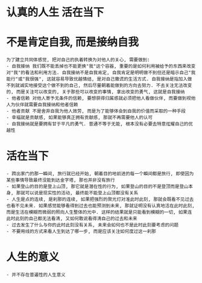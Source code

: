 # 认真的人生 活在当下

# 不是肯定自我, 而是接纳自我
    为了建立共同体感觉, 把对自己的执着转换为对他人的关心, 需要做到:
    - 自我接纳 我们既不能丢掉也不能更换"我"这个容器, 重要的是如何利用被给予的东西来改变对"我"的看法和利用方法. 自我接纳不是自我肯定, 自我肯定是明明做不到但还是暗示自己"我能行"或"我很强", 这就容易导致优越情结, 是对自己撒谎的生活方式. 自我接纳是指加入做不到就诚实地接受这个做不到的自己, 然后尽量朝着能做到的方向去努力. 不去关注无法改变的, 而是关注可以改变的, 关于那些可以改变的事情, 拿出改变的勇气, 这就是自我接纳
    - 他者信赖 对他人寄予无条件的信赖, 要想获得归属感就必须把他人看做伙伴, 而要做到视他人为伙伴就需要自我接纳和他者信赖
    - 他者贡献 不是舍弃自我为他人效劳, 而是为了能够体会到自我的价值而采取的一种手段
    - 幸福就是贡献感, 如果能够真正拥有贡献感, 那就不再需要他人的认可
    - 自我接纳就是要拥有甘于平凡的勇气. 普通不等于无能, 根本没有必要去特意炫耀自己的优越性

# 活在当下
    - 跨出家门的那一瞬间, 旅行就已经开始, 朝着目的地前进的每一个瞬间都是旅行, 即使因为某些事情导致最终没能到达金字塔, 那也并非没有旅行
    - 如果登山的目的是登上山顶, 那它就是潜在性的行为, 如果登山的目的不是登顶而是登山本身, 那就可以说是现实性的活动, 最终能不能登上山顶都没有关系
    - 人生是点的连续, 是刹那的连续, 如果把强烈的聚光灯对准此时此刻, 那就会既看不见过去也看不见未来. 如果感觉能够看得到过去也能预测到未来, 那就证明没有认真地活在此时此刻, 而是生活在模糊而微弱的照向人生整体的光中. 这样的结果就是只能看到模糊的一切, 如果连此时此刻的自己都无法看清, 又如何敢说看得清自己的过去和未来
    - 过去发生了什么与你的此时此刻没有关系, 未来会如何也不是此时此刻要考虑的问题
    - 不要用线的方式来看人生到达了哪一步, 而是应该关注如何度过这一刹那

# 人生的意义
    - 并不存在普遍性的人生意义
    